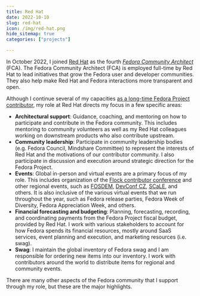 ```yaml
---
title: Red Hat
date: 2022-10-10
slug: red-hat
icon: /img/red-hat.png
hide_sitemap: true
categories: ["projects"]

---
```


In October 2022, I joined [Red Hat][1] as the fourth [_Fedora Community Architect_][2] (FCA).
The Fedora Community Architect (FCA) is employed full-time by Red Hat to lead initiatives that grow the Fedora user and developer communities.
They also help make Red Hat and Fedora interactions more transparent and open.

Although I continue several of my capacities [as a long-time Fedora Project contributor][3], my role at Red Hat directs my focus in a few specific areas:

* **Architectural support**:
  Guidance, coaching, and mentoring on how to participate and contribute in the Fedora community.
  This includes mentoring to community volunteers as well as my Red Hat colleagues working on downstream products who also contribute upstream.
* **Community leadership**:
  Participate in community leadership bodies (e.g. Fedora Council, Mindshare Committee) to represent the interests of Red Hat and the motivations of our contributor community.
  I also participate in discussion and execution around strategic direction for the Fedora Project.
* **Events**:
  Global in-person and virtual events are a primary focus of my role.
  This includes organization of the [Flock contributor conference][4] and other regional events, such as [FOSDEM][5], [DevConf CZ][6], [SCaLE][7], and others.
  It is also inclusive of the various virtual events that we run throughout the year, such as Fedora release parties, Fedora Week of Diversity, Fedora Appreciation Week, and others.
* **Financial forecasting and budgeting**:
  Planning, forecasting, recording, and coordinating payments from the Fedora Project fiscal budget, provided by Red Hat.
  I work with various stakeholders to account for how Fedora spends its financial resources, mostly around SaaS services, event planning and execution, and marketing resources (i.e. swag).
* **Swag**:
  I maintain the global inventory of Fedora swag and I am responsible for ordering new items into our inventory.
  I work with contributors around the world to distribute items for regional and community events.

There are many other aspects of the Fedora community that I support through my role, but these are the major highlights.

[1]: https://www.redhat.com/
[2]: https://docs.fedoraproject.org/en-US/council/fca/
[3]: /#fedora
[4]: https://fedoraproject.org/flock/
[5]: https://fosdem.org/
[6]: https://www.devconf.info/cz/
[7]: https://www.socallinuxexpo.org/
